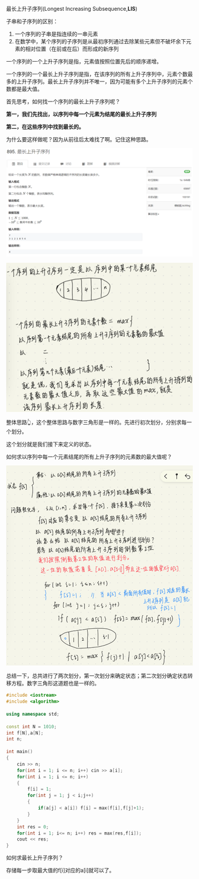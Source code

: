 最长上升子序列(Longest  Increasing Subsequence,**LIS**)

子串和子序列的区别：

1. 一个序列的子串是指连续的一串元素
2. 在数学中，某个序列的子序列是从最初序列通过去除某些元素但不破坏余下元素的相对位置（在前或在后）而形成的新序列



一个序列的一个上升子序列是指，元素值按照位置先后的顺序递增。

一个序列的一个最长上升子序列是指，在该序列的所有上升子序列中，元素个数最多的上升子序列。最长上升子序列并不唯一，因为可能有多个上升子序列的元素个数都是最大值。



首先思考，如何找一个序列的最长上升子序列呢？

**第一，我们先找出，以序列中每一个元素为结尾的最长上升子序列**

**第二，在这些序列中找到最长的。**

为什么要这样做呢？因为从前往后太难找了啊。记住这种思路。

![1681979810602](最长上升子序列.assets/1681979810602.png)

![1681980669975](最长上升子序列.assets/1681980669975.png)

整体思路👆，这个整体思路与数字三角形是一样的。先进行初次划分，分别求每一个划分。

这个划分就是我们接下来定义的状态。

如何求以序列中每一个元素结尾的所有上升子序列的元素数的最大值呢？

![1681983487329](最长上升子序列.assets/1681983487329.png)

总结一下，总共进行了两次划分，第一次划分来确定状态；第二次划分确定状态转移方程。数字三角形这道题也是一样的。



```cpp
#include <iostream>
#include <algorithm>

using namespace std;

const int N = 1010;
int f[N],a[N];
int n;

int main()
{
    cin >> n;
    for(int i = 1; i <= n; i++) cin >> a[i];
    for(int i = 1; i <= n; i++)
    {
        f[i] = 1;
        for(int j = 1; j < i;j++)
        {
            if(a[j] < a[i]) f[i] = max(f[i],f[j]+1);
        }
    }
    int res = 0;
    for(int i = 1; i<= n; i++) res = max(res,f[i]);
    cout << res;
}
```



如何求最长上升子序列？

存储每一步取最大值的f[i]对应的a[i]就可以了。

